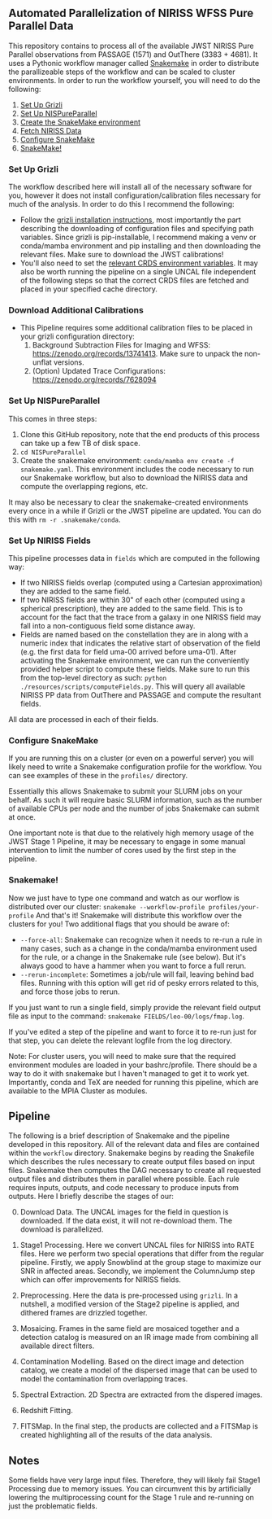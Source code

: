 ## Automated Parallelization of NIRISS WFSS Pure Parallel Data

This repository contains to process all of the available JWST NIRISS Pure Parallel observations from PASSAGE (1571) and OutThere (3383 + 4681). It uses a Pythonic workflow manager called [Snakemake](https://snakemake.readthedocs.io/en/stable/) in order to distribute the parallizeable steps of the workflow and can be scaled to cluster environments. In order to run the workflow yourself, you will need to do the following:
1. [Set Up Grizli](#set-up-grizli)
2. [Set Up NISPureParallel](#set-up-nispureparallel)
3. [Create the SnakeMake environment](#creating-snakemake-environment)
4. [Fetch NIRISS Data](#fetch-niriss-data)
5. [Configure SnakeMake](#configure-snakemake)
6. [SnakeMake!](#snakemake)

### Set Up Grizli
The workflow described here will install all of the necessary software for you, however it does not install configuration/calibration files necessary for much of the analysis. In order to do this I recommend the following:
- Follow the [grizli installation instructions](https://grizli.readthedocs.io/en/latest/grizli/install.html), most importantly the part describing the downloading of configuration files and specifying path variables. Since grizli is pip-installable, I recommend making a venv or conda/mamba environment and pip installing and then downloading the relevant files. Make sure to download the JWST calibrations! 
- You'll also need to set the [relevant CRDS environment variables](https://jwst-pipeline.readthedocs.io/en/latest/jwst/user_documentation/reference_files_crds.html). It may also be worth running the pipeline on a single UNCAL file independent of the following steps so that the correct CRDS files are fetched and placed in your specified cache directory.

### Download Additional Calibrations
- This Pipeline requires some additional calibration files to be placed in your grizli configuration directory:
    1. Background Subtraction Files for Imaging and WFSS: https://zenodo.org/records/13741413. Make sure to unpack the non-unflat versions.
    2. (Option) Updated Trace Configurations: https://zenodo.org/records/7628094

### Set Up NISPureParallel
This comes in three steps:
1) Clone this GitHub repository, note that the end products of this process can take up a few TB of disk space.
2) `cd NISPureParallel`
3) Create the snakemake environment: `conda/mamba env create -f snakemake.yaml`. This environment includes the code necessary to run our Snakemake workflow, but also to download the NIRISS data and compute the overlapping regions, etc.

It may also be necessary to clear the snakemake-created environments every once in a while if Grizli or the JWST pipeline are updated. You can do this with `rm -r .snakemake/conda`.

### Set Up NIRISS Fields
This pipeline processes data in `fields` which are computed in the following way:
- If two NIRISS fields overlap (computed using a Cartesian approximation) they are added to the same field.
- If two NIRISS fields are within 30" of each other (computed using a spherical prescription), they are added to the same field. This is to account for the fact that the trace from a galaxy in one NIRISS field may fall into a non-contiguous field some distance away.
- Fields are named based on the constellation they are in along with a numeric index that indicates the relative start of observation of the field (e.g. the first data for field uma-00 arrived before uma-01).
After activating the Snakemake environment, we can run the conveniently provided helper script to compute these fields. Make sure to run this from the top-level directory as such: `python ./resources/scripts/computeFields.py`. This will query all available NIRISS PP data from OutThere and PASSAGE and compute the resultant fields. 

All data are processed in each of their fields. 

### Configure SnakeMake
If you are running this on a cluster (or even on a powerful server) you will likely need to write a Snakemake configuration profile for the workflow. You can see examples of these in the `profiles/` directory.

Essentially this allows Snakemake to submit your SLURM jobs on your behalf. As such it will require basic SLURM information, such as the number of available CPUs per node and the number of jobs Snakemake can submit at once. 

One important note is that due to the relatively high memory usage of the JWST Stage 1 Pipeline, it may be necessary to engage in some manual intervention to limit the number of cores used by the first step in the pipeline.

### Snakemake!
Now we just have to type one command and watch as our worflow is distributed over our cluster:
`snakemake --workflow-profile profiles/your-profile`
And that's it! Snakemake will distribute this workflow over the clusters for you! Two additional flags that you should be aware of:
- `--force-all`: Snakemake can recognize when it needs to re-run a rule in many cases, such as a change in the conda/mamba environment used for the rule, or a change in the Snakemake rule (see below). But it's always good to have a hammer when you want to force a full rerun.
- `--rerun-incomplete`: Sometimes a job/rule will fail, leaving behind bad files. Running with this option will get rid of pesky errors related to this, and force those jobs to rerun. 

If you just want to run a single field, simply provide the relevant field output file as input to the command: `snakemake FIELDS/leo-00/logs/fmap.log`.

If you've edited a step of the pipeline and want to force it to re-run just for that step, you can delete the relevant logfile from the log directory.

Note: For cluster users, you will need to make sure that the required environment modules are loaded in your bashrc/profile. There should be a way to do it with snakemake but I haven't managed to get it to work yet. Importantly, conda and TeX are needed for running this pipeline, which are available to the MPIA Cluster as modules.

## Pipeline
The following is a brief description of Snakemake and the pipeline developed in this repository. All of the relevant data and files are contained within the `workflow` directory. Snakemake begins by reading the Snakefile which describes the rules necessary to create output files based on input files. Snakemake then computes the DAG necessary to create all requested output files and distributes them in parallel where possible. Each rule requires inputs, outputs, and code necessary to produce inputs from outputs. Here I briefly describe the stages of our:

0) Download Data. The UNCAL images for the field in question is downloaded. If the data exist, it will not re-download them. The download is parallelized.

1) Stage1 Processing. Here we convert UNCAL files for NIRISS into RATE files. Here we perform two special operations that differ from the regular pipeline. Firstly, we apply Snowblind at the group stage to maximize our SNR in affected areas. Secondly, we implement the ColumnJump step which can offer improvements for NIRISS fields. 

2) Preprocessing. Here the data is pre-processed using `grizli`. In a nutshell, a modified version of the Stage2 pipeline is applied, and dithered frames are drizzled together.

3) Mosaicing. Frames in the same field are mosaiced together and a detection catalog is measured on an IR image made from combining all available direct filters.

4) Contamination Modelling. Based on the direct image and detection catalog, we create a model of the dispersed image that can be used to model the contamination from overlapping traces. 

5) Spectral Extraction. 2D Spectra are extracted from the dispered images. 

6) Redshift Fitting. 

7) FITSMap. In the final step, the products are collected and a FITSMap is created highlighting all of the results of the data analysis.


## Notes

Some fields have very large input files. Therefore, they will likely fail Stage1 Processing due to memory issues. You can circumvent this by artificially lowering the multiprocessing count for the Stage 1 rule and re-running on just the problematic fields. 